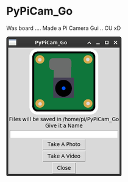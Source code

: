 # PyPiCam_Go

Was board .... Made a Pi Camera Gui .. CU xD

![Bla](https://github.com/actionschnitzel/PyPiCam_Go/blob/main/Bildschirmfoto_2022-03-03_00-52-18.png)
